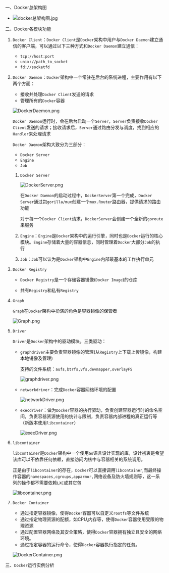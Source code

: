 一、Docker总架构图

- ![docker总架构图.jpg](http://ww1.sinaimg.cn/large/d3f19072gy1gbmyt6s2byj216v1n8jw9.jpg)

二、Docker各模块功能

1. `Docker Client`：`Docker Client`是`Docker`架构中用户与`Docker Daemon`建立通信的客户端，可以通过以下三种方式和`Docker Daemon`建立通信：

   - `tcp://host:port`
   - `unix://path_to_socket`
   - `fd://socketfd`

2. `Docker Daemon`：`Docker`架构中一个常驻在后台的系统进程，主要作用有以下两个方面：

   - 接收并处理`Docker Client`发送的请求
   - 管理所有的`Docker`容器

   ![DockerDaemon.png](http://ww1.sinaimg.cn/large/d3f19072gy1gbmytz5p23j20c709p765.jpg)

   `Docker Daemon`运行时，会在后台启动一个`Server`，`Server`负责接收`Docker Client`发送的请求；接收请求后，`Server`通过路由分发与调度，找到相应的`Handler`来处理请求

   `Docker Daemon`架构大致分为三部分：

   - `Docker Server`
   - `Engine`
   - `Job`

   1. `Docker Server`

      ![DockerServer.png](http://ww1.sinaimg.cn/large/d3f19072gy1gbmyubfxy8j20by0880uk.jpg)

      在`Docker Daemon`的启动过程中，`DockerServer`第一个完成，`Docker Server`通过包`gorilla/mux`创建一个`mux.Router`路由器，提供请求的路由功能

      对于每一个`Docker Client`请求，`DockerServer`会创建一个全新的`goroute`来服务

   2. `Engine`：`Engine`是`Docker`架构中的运行引擎，同时也是`Docker`运行的核心模块。`Engine`存储着大量的容器信息，同时管理着`Docker`大部分`Job`的执行

   3. `Job`：`Job`可以认为是`Docker`架构中`Engine`内部最基本的工作执行单元

3. `Docker Registry`

   - `Docker Registry`是一个存储容器镜像(`Docker Image`)的仓库

   - 共有`Registry`和私有`Registry`

4. `Graph`

   `Graph`在`Docker`架构中扮演的角色是容器镜像的保管者

   ![Graph.png](http://ww1.sinaimg.cn/large/d3f19072gy1gbmyuywka6j20b0072wgb.jpg)

5. `Driver`

   `Driver`是`Docker`架构中的驱动模块。三类驱动：

   - `graphdriver`主要负责容器镜像的管理(从`Registry`上下载上传镜像，构建本地镜像及管理)

     支持的文件系统：`aufs,btrfs,vfs,devmapper,overlayFS`

     ![graphdriver.png](http://ww1.sinaimg.cn/large/d3f19072gy1gbmyvhuofxj20bs07ldh0.jpg)

   - `networkdriver`：完成`Docker`容器网络环境的配置

     ![networkDriver.png](http://ww1.sinaimg.cn/large/d3f19072gy1gbmyvv7di6j20bh089gmu.jpg)

   - `execdriver`：做为`Docker`容器的执行驱动，负责创建容器运行时的命名空间，负责容器资源使用的统计与限制，负责容器内部进程的真正运行等（新版本使用`libcontainer`）

     ![execDriver.png](http://ww1.sinaimg.cn/large/d3f19072gy1gbmywd911nj209v06o751.jpg)

6. `libcontainer`

   `libcontainer`是`Docker`架构中一个使用`Go`语言设计实现的库，设计初衷是希望该库可以不依靠任何依赖，直接访问内核中与容器相关的系统调用。

   正是由于`libcontainer`的存在，`Docker`可以直接调用`libcontainer`,而最终操作容器的`namespaces,cgroups,apparmor,`网络设备及防火墙规则等，这一系列的操作都不需要依赖`LXC`或其它包

   ![libcontainer.png](http://ww1.sinaimg.cn/large/d3f19072gy1gbmyxea0v9j20c307j3zi.jpg)

7. `Docker Container`

   - 通过指定容器镜像，使得`Docker`容器可以自定义`rootfs`等文件系统
   - 通过指定物理资源的配额，如CPU,内存等，使得`Docker`容器使用受限的物理资源
   - 通过配置容器网络及其安全策略，使得`Docker`容器拥有独立且安全的网络环境。
   - 通过指定容器的运行命令，使得`Docker`容器执行指定的任务。

   ![DockerContainer.png](http://ww1.sinaimg.cn/large/d3f19072gy1gbmyxxegcej20a304j0ti.jpg)

   

三、`Docker`运行实例分析

